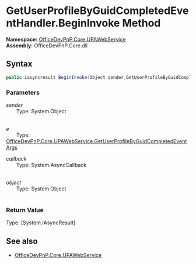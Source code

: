 # GetUserProfileByGuidCompletedEventHandler.BeginInvoke Method  
**Namespace:** [OfficeDevPnP.Core.UPAWebService](OfficeDevPnP.Core.UPAWebService.md)  
**Assembly:** OfficeDevPnP.Core.dll  
## Syntax
```C#
public iasyncresult BeginInvoke(Object sender,GetUserProfileByGuidCompletedEventArgs e,AsyncCallback callback,Object object)
```
### Parameters
*sender*  
&emsp;&emsp;Type: System.Object  
&emsp;&emsp;  
  
*e*  
&emsp;&emsp;Type: [OfficeDevPnP.Core.UPAWebService.GetUserProfileByGuidCompletedEventArgs](OfficeDevPnP.Core.UPAWebService.GetUserProfileByGuidCompletedEventArgs.md) 
&emsp;&emsp;  
  
*callback*  
&emsp;&emsp;Type: System.AsyncCallback  
&emsp;&emsp;  
  
*object*  
&emsp;&emsp;Type: System.Object  
&emsp;&emsp;  
  
### Return Value
Type: [System.IAsyncResult]  

## See also
- [OfficeDevPnP.Core.UPAWebService](OfficeDevPnP.Core.UPAWebService.md)
